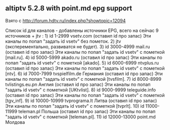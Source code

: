 ## altiptv 5.2.8 with point.md epg support ##

Взято с http://forum.hdtv.ru/index.php?showtopic=12094

Список id для каналов
	- добавлены источники EPG, всего на сейчас 9 источников + jtv :
	1) id 1-2999 vsetv.com (оставил id про запас) Эти каналы по попап "задать id vsetv" без пометок.
	2) jtv (эксперементально, развиватся не будет).
	3) id 3000-4999 mail.ru (оставил id про запас) Эти каналы по попап "задать id vsetv" c пометкой [mail.ru].
	4) id 5000-5999 akado.ru (оставил id про запас) Эти каналы по попап "задать id vsetv" c пометкой [akado].
	5) id 6000-6999 ntvplus.ru (оставил id про запас) Эти каналы по попап "задать id vsetv" c пометкой [ntv].
	6) id 7000-7999 tvspielfilm.de Германия (оставил id про запас) Эти каналы по попап "задать id vsetv" c пометкой [tvsfilm].
	7) id 8000-8999 tvlistings.eu.pn Англия (оставил id про запас) Эти каналы по попап "задать id vsetv" c пометкой [UKtvlist].
	8) id 9000-9999 teleguide.info (оставил id про запас) Эти каналы по попап "задать id vsetv" c пометкой [tgv_inf].
	9) id 10000-10999 tvprograma.lt Литва (оставил id про запас) Эти каналы по попап "задать id vsetv" c пометкой [tvprlt].
	10) id 11000-11999 teleman.pl Польша (оставил id про запас) Эти каналы по попап "задать id vsetv" c пометкой [teleman.pl].
	11) id 12000-13000 point.md Молдова